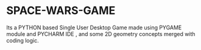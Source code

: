 # SPACE-WARS-GAME
Its a PYTHON based Single User Desktop Game made using PYGAME module and PYCHARM IDE , and some 2D geometry concepts merged with coding logic.
